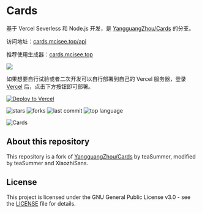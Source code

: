 # Cards
基于 Vercel Severless 和 Node.js 开发，是 [YangguangZhou/Cards](https://github.com/YangguangZhou/Cards) 的分支。

访问地址：[cards.mcisee.top/api](https://cards.mcisee.top/api)

推荐使用生成器：[cards.mcisee.top](https://cards.mcisee.top)

![](https://cards.mcisee.top/white)

如果想要自行试验或者二次开发可以自行部署到自己的 Vercel 服务器，登录 [Vercel](https://vercel.com) 后，点击下方按钮即可部署。

[![Deploy to Vercel](https://vercel.com/button)](https://vercel.com/import/project?template=https://github.com/teaSummer/cards)

![stars](https://badgen.net/github/stars/teaSummer/cards)
![forks](https://badgen.net/github/forks/teaSummer/cards)
![last commit](https://shields.io/github/last-commit/teaSummer/cards?style=flat)
![top language](https://img.shields.io/github/languages/top/teaSummer/cards?style=flat)

![Cards](https://github-readme-stats.vercel.app/api/pin/?username=teaSummer&repo=cards)

## About this repository
This repository is a fork of [YangguangZhou/Cards](https://github.com/YangguangZhou/Cards) by teaSummer, modified by teaSummer and XiaozhiSans.

## License
This project is licensed under the GNU General Public License v3.0 - see the [LICENSE](LICENSE) file for details.
